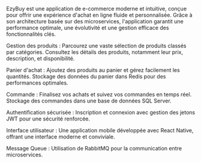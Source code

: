 EzyBuy est une application de e-commerce moderne et intuitive, conçue pour offrir une expérience d'achat en ligne fluide et personnalisée. Grâce à son architecture basée sur des microservices, l'application garantit une performance optimale, une évolutivité et une gestion efficace des fonctionnalités clés.

Gestion des produits :
  Parcourez une vaste sélection de produits classés par catégories.
  Consultez les détails des produits, notamment leur prix, description, et disponibilité.
  
Panier d'achat :
  Ajoutez des produits au panier et gérez facilement les quantités.
  Stockage des données du panier dans Redis pour des performances optimales.
  
Commande :
  Finalisez vos achats et suivez vos commandes en temps réel.
  Stockage des commandes dans une base de données SQL Server.
  
Authentification sécurisée :
  Inscription et connexion avec gestion des jetons JWT pour une sécurité renforcée.
  
Interface utilisateur :
  Une application mobile développée avec React Native, offrant une interface moderne et conviviale.

Message Queue :
  Utilisation de RabbitMQ pour la communication entre microservices.
